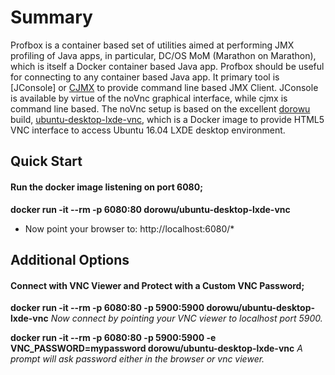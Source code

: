 

# Summary

Profbox is a container based set of utilities aimed at performing JMX profiling of Java apps, in particular, DC/OS MoM (Marathon on Marathon), which is itself a Docker container based Java app. Profbox should be useful for connecting to any container based Java app.  It primary tool is [JConsole] or [CJMX](https://github.com/cjmx/cjmx) to provide command line based JMX Client.  JConsole is available by virtue of the noVnc graphical interface, while cjmx is command line based.   The noVnc setup is based on the excellent [dorowu](https://hub.docker.com/r/dorowu/) build, [ubuntu-desktop-lxde-vnc](https://hub.docker.com/r/dorowu/ubuntu-desktop-lxde-vnc/), which is a Docker image to provide HTML5 VNC interface to access Ubuntu 16.04 LXDE desktop environment.


## Quick Start
#### Run the docker image listening on port 6080;

**docker run -it --rm -p 6080:80 dorowu/ubuntu-desktop-lxde-vnc**
* Now point your browser to: http://localhost:6080/*

## Additional Options

#### Connect with VNC Viewer and Protect with a Custom VNC Password;

**docker run -it --rm -p 6080:80 -p 5900:5900 dorowu/ubuntu-desktop-lxde-vnc**
*Now connect by pointing your VNC viewer to localhost port 5900.*

**docker run -it --rm -p 6080:80 -p 5900:5900 -e VNC_PASSWORD=mypassword dorowu/ubuntu-desktop-lxde-vnc**
*A prompt will ask password either in the browser or vnc viewer.*


